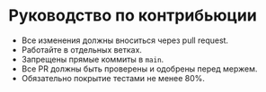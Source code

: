 # Руководство по контрибьюции

- Все изменения должны вноситься через pull request.
- Работайте в отдельных ветках.
- Запрещены прямые коммиты в `main`.
- Все PR должны быть проверены и одобрены перед мержем.
- Обязательно покрытие тестами не менее 80%.
